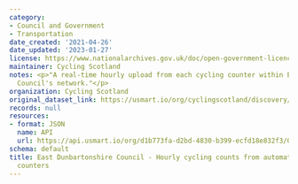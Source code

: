 ```yaml
---
category:
- Council and Government
- Transportation
date_created: '2021-04-26'
date_updated: '2023-01-27'
license: https://www.nationalarchives.gov.uk/doc/open-government-licence/version/3/
maintainer: Cycling Scotland
notes: <p>"A real-time hourly upload from each cycling counter within East Dunbartonshire
  Council's network."</p>
organization: Cycling Scotland
original_dataset_link: https://usmart.io/org/cyclingscotland/discovery/discovery-view-detail/3b6d8d73-4e53-4d36-94fb-940fb830302e
records: null
resources:
- format: JSON
  name: API
  url: https://api.usmart.io/org/d1b773fa-d2bd-4830-b399-ecfd18e832f3/030309fb-2269-47a1-a34c-c2e5cdcdd873/1/urql
schema: default
title: East Dunbartonshire Council - Hourly cycling counts from automatic cycling
  counters
---
```

